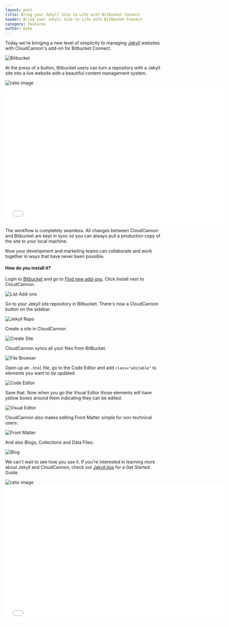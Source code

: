```yaml
---
layout: post
title: Bring your Jekyll Site to Life with BitBucket Connect
header: Bring your Jekyll Site to Life with BitBucket Connect
category: Features
author: mike
---
```


Today we're bringing a new level of simplicity to managing [Jekyll](http://jekyllrb.com) websites with CloudCannon's add-on for Bitbucket Connect.

![Bitbucket](/img/blog/bitbucket/bitbucket.png)

At the press of a button, Bitbucket users can turn a repository with a Jekyll site into a live website with a beautiful content management system.

<div class="center-text">
  <div class="fake-browser-ui framer" style="padding:0">
    <div class="frame">
      <span></span>
      <span></span>
      <span></span>
    </div>
    <div class="proportional-iframe">
      <div class="proportional-iframe-wrapper">
        <img class="ratio" src="/img/16x10.gif" alt="ratio image"/>
        <iframe width="700" height="438" src="//www.youtube.com/embed/gGZwFvW_U_U?rel=0&amp;controls=0&amp;showinfo=0&amp;autoplay=1&amp;loop=1&amp;modestbranding&amp;playlist=gGZwFvW_U_U" frameborder="0" allowfullscreen></iframe>
      </div>
    </div>
   </div>
</div>

The workflow is completely seamless. All changes between CloudCannon and Bitbucket are kept in sync so you can always pull a production copy of the site to your local machine.

Now your development and marketing teams can collaborate and work together in ways that have never been possible.

#### How do you install it?

Login to [Bitbucket](https://bitbucket.org/) and go to [Find new add-ons](https://bitbucket.org/account/addon-directory/). Click Install next to CloudCannon.

![List Add-ons](/img/blog/bitbucket/list.png)

Go to your Jekyll site repository in Bitbucket. There's now a CloudCannon button on the sidebar.

![Jekyll Repo](/img/blog/bitbucket/repo.png)

Create a site in CloudCannon

![Create Site](/img/blog/bitbucket/create.png)

CloudCannon syncs all your files from BitBucket.

![File Browser](/img/blog/bitbucket/file_browser.png)

Open up an `.html` file, go to the Code Editor and add `class="editable"` to elements you want to be updated.

![Code Editor](/img/blog/bitbucket/code_editor.png)

Save that. Now when you go the Visual Editor those elements will have yellow boxes around them indicating they can be edited.

![Visual Editor](/img/blog/bitbucket/visual_editor.png)

CloudCannon also makes editing Front Matter simple for non-technical users:

![Front Matter](/img/blog/bitbucket/front_matter.png)

And also Blogs, Collections and Data Files:

![Blog](/img/blog/bitbucket/blog.png)

We can't wait to see how you use it. If you're interested in learning more about Jekyll and CloudCannon, check out [Jekyll.tips](http://jekyll.tips) for a Get Started Guide.

<div class="center-text">
  <div class="fake-browser-ui framer" style="padding:0">
    <div class="frame">
      <span></span>
      <span></span>
      <span></span>
    </div>
    <div class="proportional-iframe">
      <div class="proportional-iframe-wrapper">
        <img class="ratio" src="/img/16x10.gif" alt="ratio image"/>
        <iframe width="700" height="438" src="//www.youtube.com/embed/Pp3YBk3Jmds?rel=0&amp;controls=0&amp;showinfo=0&amp;autoplay=1&amp;loop=1&amp;modestbranding&amp;playlist=Pp3YBk3Jmds" frameborder="0" allowfullscreen></iframe>
      </div>
    </div>
   </div>
</div>
